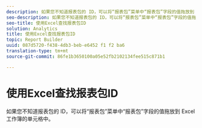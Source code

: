 ```yaml
---
description: 如果您不知道报表包的 ID，可以将“报表包”菜单中“报表包”字段的值拖放到 Excel 工作簿的单元格中。
seo-description: 如果您不知道报表包的 ID，可以将“报表包”菜单中“报表包”字段的值拖放到 Excel 工作簿的单元格中。
seo-title: 使用Excel查找报表包ID
solution: Analytics
title: 使用Excel查找报表包ID
topic: Report Builder
uuid: 087d5720-f438-4db3-beb-e6452 f1 f2 ba6
translation-type: tm+mt
source-git-commit: 86fe1b3650100a05e52fb2102134fee515c871b1

---
```



# 使用Excel查找报表包ID

如果您不知道报表包的 ID，可以将“报表包”菜单中“报表包”字段的值拖放到 Excel 工作簿的单元格中。

